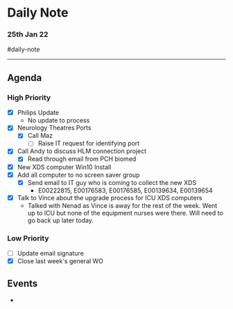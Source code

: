 # Daily Note
### 25th Jan 22

#daily-note 

---

## Agenda
### High Priority
- [x] Philips Update
	- No update to process
- [x] Neurology Theatres Ports
	- [x] Call Maz
		- [ ] Raise IT request for identifying port
- [x] Call Andy to discuss HLM connection project
	- [x] Read through email from PCH biomed
- [x] New XDS computer Win10 Install
- [x] Add all computer to no screen saver group
	- [x] Send email to IT guy who is coming to collect the new XDS
		- E00222815, E00176583, E00176585, E00139634, E00139654
- [x] Talk to Vince about the upgrade process for ICU XDS computers
	- Talked with Nenad as Vince is away for the rest of the week. Went up to ICU but none of the equipment nurses were there. Will need to go back up later today.

### Low Priority
- [ ] Update email signature
- [x] Close last week's general WO

## Events
- 